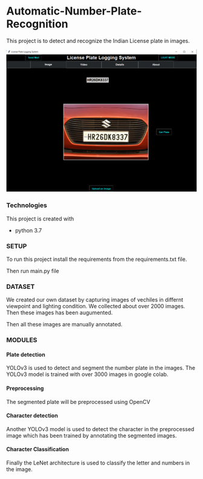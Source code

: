 # Automatic-Number-Plate-Recognition

This project is to detect and recognize the Indian License plate in images.

<p align="center">
  <img src="results/results.jpg" width="650" title="Result">
</p>

### Technologies
This project is created with 
* python 3.7


### SETUP
To run this project install the requirements from the requirements.txt file.

Then run main.py file


### DATASET
We created our own dataset by capturing images of vechiles in differnt viewpoint and lighting condition. We collected about over 2000 images.
Then these images has been augumented.

Then all these images are manually annotated.


### MODULES
#### Plate detection
YOLOv3 is used to detect and segment the number plate in the images. The YOLOv3 model is trained with over 3000 images in google colab.

#### Preprocessing
The segmented plate will be preprocessed using OpenCV

#### Character detection
Another YOLOv3 model is used to detect the character in the preprocessed image which has been trained by annotating the segmented images.

#### Character Classification
Finally the LeNet architecture is used to classify the letter and numbers in the image.

